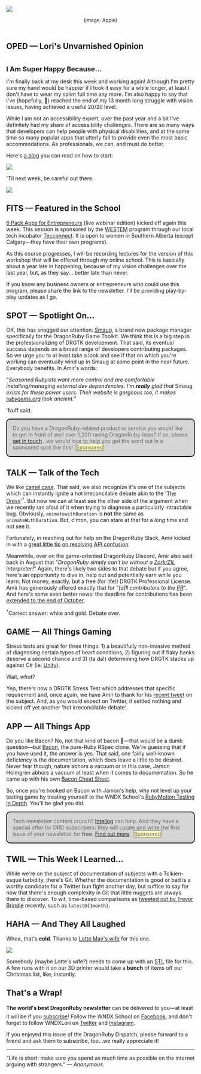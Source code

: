 <div style="display:none;font-size:0;line-height:0;max-height:0;mso-hide:all">DRD094: Accessibility: it's really about better UX for *everybody*.</div>

![](https://dragonrubydispatch.com/assets/images/apple-disability-symbols-590x333.png)

<div style="font-size: small; text-align: center; padding-bottom: 20px;">(image: Apple)</div>

## OPED &#8212; Lori's Unvarnished Opinion

<div style="font-size: large; text-align: left; padding-top: 20px;"><b>I Am Super Happy Because...</b></div>

I'm finally back at my desk this week and working again! Although I'm pretty sure my hand would be happier if I took it easy for a while longer, at least I don't have to wear my splint full time any more. I'm also happy to say that I've (hopefully, 🤞) reached the end of my 13 month long struggle with vision issues, having achieved a useful 20/20 level.

While I am not an accessibility expert, over the past year and a bit I've definitely had my share of accessibility challenges. There are so many ways that developers can help people with physical disabilities, and at the same time so many popular apps that utterly fail to provide even the most basic accommodations. As professionals, we can, and must do better.

Here's [a blog](https://twitter.com/dribbble/status/1432372452080848902) you can read on how to start:

![](https://dragonrubydispatch.com/assets/images/dribbble-design-process-590x483.png)

'Til next week, be careful out there.

![](https://dragonrubydispatch.com/assets/images/lori-olson-signature.jpg)

<div style="height: 50px"/>

## FITS &#8212; Featured in the School

[6 Pack Apps for Entrepreneurs](https://6packapps.io) (live webinar edition) kicked off again this week. This session is sponsored by the [WESTEM](https://westem.ca) program through our local tech incubator [Tecconnect](https://entrepreneur.chooselethbridge.ca/tecconnect-2). It is open to women in Southern Alberta (except Calgary&mdash;they have their own programs).

As this course progresses, I will be recording lectures for the version of this workshop that will be offered through my online school. This is basically about a year late in happening, because of my vision challenges over the last year, but, as they say... better late than never.

If you know any business owners or entrepreneurs who could use this program, please share the link to the newsletter. I'll be providing play-by-play updates as I go.

## SPOT &#8212; Spotlight On...

OK, this has snagged our attention: [Smaug](https://smaug.dev/), a brand new package manager specifically for the DragonRuby Game Toolkit. We think this is a big step in the professionalizing of DRGTK development. That said, its eventual success depends on a broad range of developers contributing packages. So we urge you to at least take a look and see if that on which you're working can eventually wind up in Smaug at some point in the near future. Everybody benefits. In Amir's words:

"<em>Seasoned Rubyists want more control and are comfortable installing/managing external dev dependencies. I’m <b>really</b> glad that</em> Smaug <em>exists for these power users. Their website is gorgeous too, it makes [rubygems.org](http://rubygems.org) look ancient.</em>"

'Nuff said.

<div style="background: #D6D5D5; padding: 15px; border-style: solid; border-width: 2px; border-color: black; margin-bottom: 15px; border-radius: 10px;" ><span style="color: #666666;">Do you have a DragonRuby-related product or service you would like to get in front of well over 1,200 raving DragonRuby-istas? If so, please <a href="mailto:lori@wndx.com">get in touch</a>...we would love to help you get the word out in a sponsored spot like this!&nbsp;&nbsp;<span style="background-color: #FFFFBB; border-style: solid; border-width: 1px; border-color: #666666">Sponsored</span></span></div>

## TALK &#8212; Talk of the Tech

We like [camel case](https://en.wikipedia.org/wiki/Camel_case). That said, we also recognize it's one of the subjects which can instantly ignite a hot irreconcilable  debate akin to the '[The Dress](https://en.wikipedia.org/wiki/The_dress)'<sup>&dagger;</sup>. But now we can at least see the other side of the argument when we recently ran afoul of it when trying to diagnose a particularly intractable bug. Obviously, <code>animatewithDuration</code> is **not** the same as <code>animate<b>W</b>ithDuration</code>. But, c'mon, you can stare at that for a _long_ time and not see it.

Fortunately, in reaching out for help on the DragonRuby Slack, Amir kicked in with a [great little tip on resolving API confusion](https://motioneers.slack.com/archives/C055RS0VA/p1628525165005600?thread_ts=1628182267.001900&channel=C055RS0VA&message_ts=1628525165.005600). 

Meanwhile, over on the game-oriented DragonRuby Discord, Amir also said back in August that "<em>DragonRuby simply can't be without a [Zork/ZIL](https://www.ifwiki.org/index.php/ZIL) interpreter!</em>" Again, there's likely two sides to that debate but if you agree, here's an opportunity to dive in,  help out and potentially earn while you learn. Not money, exactly, but a free (for life!) DRGTK Professional License. Amir has generously offered exactly that for "<em>[a]ll contributors to the [PR](https://github.com/DragonRuby/dragonruby-game-toolkit-contrib/tree/master/samples/99_genre_rpg_narrative)</em>". And here's some even better news: the deadline for contributions has been [extended to the end of October](https://discord.com/channels/608064116111966245/815289039338340414/878275795334877214).

<sup>&dagger;</sup>Correct answer: white and gold. Debate over.

## GAME &#8212; All Things Gaming

Stress tests are great for three things: 1) a beautifully non-invasive method of diagnosing certain types of heart conditions, 2) figuring out if flaky banks deserve a second chance and 3) (ta da!) determining how DRGTK stacks up against C# (ie. [Unity](https://dotnet.microsoft.com/apps/games/unity)).

Wait, <em>what</em>?

Yep, there's now a DRGTK Stress Test which addresses that specific requirement and, once again, we have Amir to thank for his [recent tweet](https://twitter.com/amirrajan/status/1439338769648324610) on the subject.  And, as you would expect on Twitter, it settled nothing and kicked off yet another 'hot irreconcilable debate'.

## APP &#8212; All Things App

Do you like Bacon? No, not that kind of bacon &#129363;&mdash;that would be a dumb question&mdash;but [Bacon](https://github.com/leahneukirchen/bacon), the pure-Ruby RSpec clone. We're guessing that if you have used it, the answer is yes. That said, one fairly well-known deficiency is the documentation, which does leave a little to be desired. Never fear though, nature abhors a vacuum or in this case, Jamon Holmgren abhors a vacuum at least when it comes to documentation. So he came up with his own [Bacon Cheat Sheet](https://github.com/jamonholmgren/bacon-cheat-sheet).

So, once you're hooked on Bacon with Jamon's help, why not level up your testing game by treating yourself to the WNDX School's [RubyMotion Testing in Depth](https://wndx.school/p/rubymotion-testing-in-depth). You'll be glad you did.


<div style="background: #D6D5D5; padding: 15px; border-style: solid; border-width: 2px; border-color: black; margin-bottom: 15px; border-radius: 10px;" ><span style="color: #666666;">Tech newsletter content crunch? <a href="https://intellog.com/content-crunch.html">Intellog</a> can help. And they have a special offer for DRD subscribers: they will curate and write the first issue of your newsletter for <b>free</b>. <a href="https://intellog.com/content-crunch.html">Find out more</a>.&nbsp;&nbsp;<span style="background-color: #FFFFBB; border-style: solid; border-width: 1px; border-color: #666666">Sponsored</span></span></div>

## TWIL &#8212; This Week I Learned...

While we're on the subject of documentation of subjects with a Tolkien-esque turbidity, there's Git. Whether the documentation is good or bad is a worthy candidate for a Twitter bun fight another day, but suffice to say for now that there's enough complexity in Git that little nuggets are always there to discover. To wit, time-based comparisons as [tweeted out by Trevor Brindle](https://twitter.com/trevorbrindlejs/status/1428013045490626569) recently, such as <code>latest@{1month}</code>. 


## HAHA &#8212; And They All Laughed

Whoa, that's <b>cold</b>. Thanks to [Lotte May's wife](https://twitter.com/LotteMakesStuff/status/1437066695621873665) for this one.

![](https://dragonrubydispatch.com/assets/images/gamer-custom-keyboard-590x661.png)

Somebody (maybe Lotte's wife?) needs to come up with an [STL](https://en.wikipedia.org/wiki/STL_(file_format)) file for this. A few runs with it on our 3D printer would take a <b>bunch</b> of items off  our Christmas list, like, instantly.

## That's a Wrap!

**The world's best DragonRuby newsletter** can be delivered to you&#8212;at least it will be if you [subscribe](https://motivated-experimenter-209.ck.page/bd51551808)! Follow the WNDX School on [Facebook](https://www.facebook.com/wndxschool), and don't forget to follow WNDXLori on [Twitter](https://twitter.com/wndxlori) and [Instagram](https://instagram.com/wndxlori).

If you enjoyed this issue of the DragonRuby Dispatch, please forward to a friend and ask them to subscribe, too...we really appreciate it!

<hr/>

&ldquo;Life is short: make sure you spend as much time as possible on the internet arguing with strangers.&rdquo; &#8212; <em>Anonymous</em>
